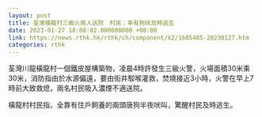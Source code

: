 ```yaml
---
layout: post
title: 荃灣橫龍村三級火兩人送院　村民：幸有狗吠及時逃生
date: 2023-01-27 18:08:02.000000000 +08:00
link: https://news.rthk.hk/rthk/ch/component/k2/1685485-20230127.htm
categories: rthk
---
```


荃灣川龍橫龍村一個鐵皮屋構築物，凌晨4時許發生三級火警，火場面積30米乘30米，消防指由於水源偏遠，要由街井駁喉灌救，焚燒接近3小時，火警在早上7時前大致救熄，兩名村民吸入濃煙不適送院。

橫龍村村民指，全靠有住戶飼養的兩頭唐狗半夜吠叫，驚醒村民及時逃生。
